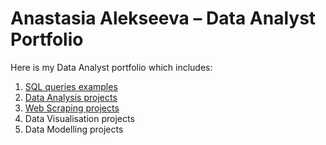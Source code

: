 # Anastasia Alekseeva – Data Analyst Portfolio
Here is my Data Analyst portfolio which includes:
1. [SQL queries examples](https://github.com/lalonzadentro/Data-Analyst-Portfolio/tree/main/SQL%20queries)
2. [Data Analysis projects](https://github.com/lalonzadentro/Data-Analyst-Portfolio/tree/main/Data%20Analysis%20with%20Python)
3. [Web Scraping projects](https://github.com/lalonzadentro/Data-Analyst-Portfolio/tree/main/Web%20Scraping)
4. Data Visualisation projects
5. Data Modelling projects

